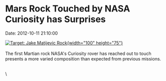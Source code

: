 Mars Rock Touched by NASA Curiosity has Surprises
=================================================

Date: 2012-10-11 21:10:00

[![Target: Jake Matijevic
Rock](http://www.jpl.nasa.gov/images/msl/20121011/pia16192-th.jpg){width="100"
height="75"}](http://www.jpl.nasa.gov/news/news.cfm?release=2012-318&rn=news.xml&rst=3546)\
\
The first Martian rock NASA\'s Curiosity rover has reached out to touch
presents a more varied composition than expected from previous missions.

\
\
